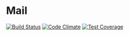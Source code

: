 # Mail

[![Build Status](https://travis-ci.org/Prowect/Mail.svg)](https://travis-ci.org/Prowect/Mail)
[![Code Climate](https://codeclimate.com/github/Prowect/Mail/badges/gpa.svg)](https://codeclimate.com/github/Prowect/Mail)
[![Test Coverage](https://codeclimate.com/github/Prowect/Mail/badges/coverage.svg)](https://codeclimate.com/github/Prowect/Mail/coverage)
